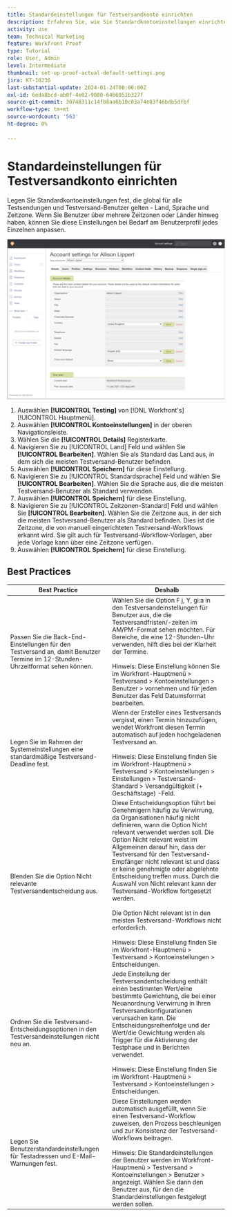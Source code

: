 ```yaml
---
title: Standardeinstellungen für Testversandkonto einrichten
description: Erfahren Sie, wie Sie Standardkontoeinstellungen einrichten, die global für alle Benutzer von Testsendungen und Testsendungen gelten.
activity: use
team: Technical Marketing
feature: Workfront Proof
type: Tutorial
role: User, Admin
level: Intermediate
thumbnail: set-up-proof-actual-default-settings.png
jira: KT-10236
last-substantial-update: 2024-01-24T00:00:00Z
exl-id: 6eda8bcd-ab0f-4e02-9080-64b6051b327f
source-git-commit: 30748311c14fb8aa6b10c03a74e83f46bdb5dfbf
workflow-type: tm+mt
source-wordcount: '563'
ht-degree: 0%

---
```


# Standardeinstellungen für Testversandkonto einrichten

Legen Sie Standardkontoeinstellungen fest, die global für alle Testsendungen und Testversand-Benutzer gelten - Land, Sprache und Zeitzone. Wenn Sie Benutzer über mehrere Zeitzonen oder Länder hinweg haben, können Sie diese Einstellungen bei Bedarf am Benutzerprofil jedes Einzelnen anpassen.

![Fenster mit Kontoeinstellungen für die Prüfung](assets/proof-system-setups-default-account-settings.png)

1. Auswählen **[!UICONTROL Testing]** von [!DNL Workfront's] [!UICONTROL Hauptmenü].
1. Auswählen **[!UICONTROL Kontoeinstellungen]** in der oberen Navigationsleiste.
1. Wählen Sie die **[!UICONTROL Details]** Registerkarte.
1. Navigieren Sie zu [!UICONTROL Land] Feld und wählen Sie **[!UICONTROL Bearbeiten]**. Wählen Sie als Standard das Land aus, in dem sich die meisten Testversand-Benutzer befinden.
1. Auswählen **[!UICONTROL Speichern]** für diese Einstellung.
1. Navigieren Sie zu [!UICONTROL Standardsprache] Feld und wählen Sie **[!UICONTROL Bearbeiten]**. Wählen Sie die Sprache aus, die die meisten Testversand-Benutzer als Standard verwenden.
1. Auswählen **[!UICONTROL Speichern]** für diese Einstellung.
1. Navigieren Sie zu [!UICONTROL Zeitzonen-Standard] Feld und wählen Sie **[!UICONTROL Bearbeiten]**. Wählen Sie die Zeitzone aus, in der sich die meisten Testversand-Benutzer als Standard befinden. Dies ist die Zeitzone, die von manuell eingerichteten Testversand-Workflows erkannt wird. Sie gilt auch für Testversand-Workflow-Vorlagen, aber jede Vorlage kann über eine Zeitzone verfügen.
1. Auswählen **[!UICONTROL Speichern]** für diese Einstellung.

## Best Practices


| Best Practice | Deshalb |
|---|---|
| Passen Sie die Back-End-Einstellungen für den Testversand an, damit Benutzer Termine im 12-Stunden-Uhrzeitformat sehen können. | Wählen Sie die Option F j, Y, gi:a in den Testversandeinstellungen für Benutzer aus, die die Testversandfristen/-zeiten im AM/PM-Format sehen möchten. Für Bereiche, die eine 12-Stunden-Uhr verwenden, hilft dies bei der Klarheit der Termine. <br> <br>Hinweis: Diese Einstellung können Sie im Workfront-Hauptmenü > Testversand > Kontoeinstellungen > Benutzer > vornehmen und für jeden Benutzer das Feld Datumsformat bearbeiten. |
| Legen Sie im Rahmen der Systemeinstellungen eine standardmäßige Testversand-Deadline fest. | Wenn der Ersteller eines Testversands vergisst, einen Termin hinzuzufügen, wendet Workfront diesen Termin automatisch auf jeden hochgeladenen Testversand an. <br> <br>Hinweis: Diese Einstellung finden Sie im Workfront-Hauptmenü > Testversand > Kontoeinstellungen > Einstellungen > Testversand-Standard > Versandgültigkeit (+ Geschäftstage) -Feld. |
| Blenden Sie die Option Nicht relevante Testversandentscheidung aus. | Diese Entscheidungsoption führt bei Genehmigern häufig zu Verwirrung, da Organisationen häufig nicht definieren, wann die Option Nicht relevant verwendet werden soll. Die Option Nicht relevant weist im Allgemeinen darauf hin, dass der Testversand für den Testversand-Empfänger nicht relevant ist und dass er keine genehmigte oder abgelehnte Entscheidung treffen muss. Durch die Auswahl von Nicht relevant kann der Testversand-Workflow fortgesetzt werden.<br> <br>Die Option Nicht relevant ist in den meisten Testversand-Workflows nicht erforderlich.<br> <br>Hinweis: Diese Einstellung finden Sie im Workfront-Hauptmenü > Testversand > Kontoeinstellungen > Entscheidungen. |
| Ordnen Sie die Testversand-Entscheidungsoptionen in den Testversandeinstellungen nicht neu an. | Jede Einstellung der Testversandentscheidung enthält einen bestimmten Wert/eine bestimmte Gewichtung, die bei einer Neuanordnung Verwirrung in Ihren Testversandkonfigurationen verursachen kann. Die Entscheidungsreihenfolge und der Wert/die Gewichtung werden als Trigger für die Aktivierung der Testphase und in Berichten verwendet.<br> <br>Hinweis: Diese Einstellung finden Sie im Workfront-Hauptmenü > Testversand > Kontoeinstellungen > Entscheidungen. |
| Legen Sie Benutzerstandardeinstellungen für Testadressen und E-Mail-Warnungen fest. | Diese Einstellungen werden automatisch ausgefüllt, wenn Sie einen Testversand-Workflow zuweisen, den Prozess beschleunigen und zur Konsistenz der Testversand-Workflows beitragen.<br> <br>Hinweis: Die Standardeinstellungen der Benutzer werden im Workfront-Hauptmenü > Testversand > Kontoeinstellungen > Benutzer > angezeigt. Wählen Sie dann den Benutzer aus, für den die Standardeinstellungen festgelegt werden sollen. |

